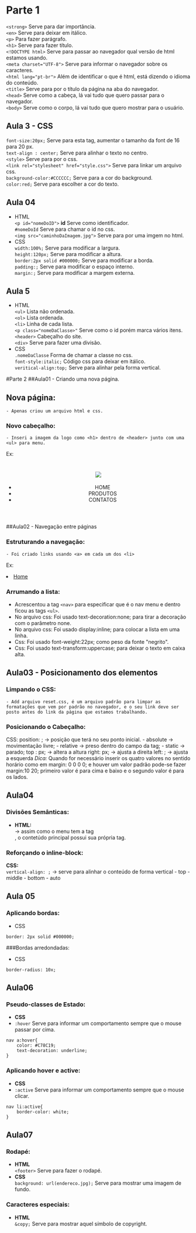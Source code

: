 # Parte 1
```<strong>``` Serve para dar importância.  
```<en>``` Serve para deixar em itálico.  
```<p>``` Para fazer parágrafo.  
```<h1>``` Serve para fazer título.  
```<!DOCTYPE html>``` Serve para passar ao navegador qual versão de html estamos usando.  
```<meta charset="UTF-8">``` Serve para informar o navegador sobre os caracteres.  
```<html lang="pt-br">``` Além de identificar o que é html, está dizendo o idioma do conteúdo.  
```<title>``` Serve para por o título da página na aba do navegador.  
```<head>``` Serve como a cabeça, lá vai tudo que quero passar para o navegador.  
```<body>``` Serve como o corpo, lá vai tudo que quero mostrar para o usuário.  

## Aula 3 - CSS
```font-size:20px;``` Serve para esta tag, aumentar o tamanho da font de 16 para 20 px.  
```text-align : center;``` Serve para alinhar o texto no centro.  
```<style>``` Serve para por o css.  
```<link rel="stylesheet" href="style.css">``` Serve para linkar um arquivo css.  
```background-color:#CCCCCC;``` Serve para a cor do background.  
```color:red;``` Serve para escolher a cor do texto.  

## Aula 04
- HTML  
```<p id="nomeDoID">``` **id** Serve como identificador.  
```#nomeDoId``` Serve para chamar o id no css.  
```<img src="caminhoDaImagem.jpg">``` Serve para por uma imgem no html.  
- CSS  
```width:100%;``` Serve para modificar a largura.  
```height:120px;``` Serve para modificar a altura.  
```border:2px solid #000000;``` Serve para modificar a borda.  
```padding:;``` Serve para modificar o espaço interno.  
```margin:;``` Serve para modificar a margem externa.  

## Aula 5
- HTML  
```<ul>``` Lista não ordenada.  
```<ol>``` Lista ordenada.  
```<li>``` Linha de cada lista.  
```<p class="nomeDaClasse>"``` Serve como o id porém marca vários itens.  
```<header>``` Cabeçalho do site.  
```<div>``` Serve para fazer uma divisão.  
- CSS  
```.nomeDaClasse``` Forma de chamar a classe no css.  
```font-style:italic;``` Código css para deixar em itálico.  
```veritical-align:top;``` Serve para alinhar pela forma vertical.  

#Parte 2
##Aula01 - Criando uma nova página.
## Nova página:
	- Apenas criou um arquivo html e css.

### Novo cabeçalho:
	- Inseri a imagem da logo como <h1> dentro de <header> junto com uma <ul> para menu.
Ex:
	<header>
		<h1><img src="logo.png"></h1>
		<ul>
			<li>HOME</li>
			<li>PRODUTOS</li>
			<li>CONTATOS</li>
		</ul>
	</header>

##Aula02 - Navegação entre páginas
### Estruturando a navegação:
	- Foi criado links usando <a> em cada um dos <li>
Ex:
	<li><a href="index.html">Home</a></li>

### Arrumando a lista:
- Acrescentou a tag ```<nav>``` para especificar que é o nav menu e dentro ficou as tags ```<ul>```.  
- No arquivo css: Foi usado text-decoration:none; para tirar a decoração com o parâmetro none.  
- No arquivo css: Foi usado display:inline;  para colocar a lista em uma linha.  
- Css: Foi usado font-weight:22px; como peso da fonte "negrito".  
- Css: Foi usado text-transform:uppercase; para deixar o texto em caixa alta.  

## Aula03 - Posicionamento dos elementos
### Limpando o CSS:
	- Add arquivo reset.css, é um arquivo padrão para limpar as formatações que vem por padrão no navegador, e o seu link deve ser posto antes do link da página que estamos trabalhando.

### Posicionando o Cabeçalho:
CSS:
	position: ; -> posição que terá no seu ponto inicial.
		- absolute -> movimentação livre;
		- relative -> preso dentro do campo da tag;
		- static -> parado;
	top : px; -> altera a altura
	right: px; -> ajusta a direita
	left: ; -> ajusta a esquerda
	*Dica:* Quando for necessário inserir os quatro valores no sentido horário como em margin: 0 0 0 0; e houver um valor padrão pode-se fazer margin:10 20; primeiro valor é para cima e baixo e o segundo valor é para os lados.

## Aula04
### Divisões Semânticas:
- **HTML:** 
	<main> -> assim como o menu tem a tag <nav>, o contetúdo principal possui sua própria tag.

### Reforçando o inline-block:
**CSS:**  
```vertical-align: ;``` -> serve para alinhar o conteúdo de forma vertical
		- top
		- middle
		- bottom
		- auto

## Aula 05
### Aplicando bordas:
- CSS
```
border: 2px solid #000000;
```
###Bordas arredondadas:
- CSS
```
border-radius: 10x;
```

## Aula06  
### Pseudo-classes de Estado:  
- **CSS**  
- ```:hover``` Serve para informar um comportamento sempre que o mouse passar por cima.  
```
nav a:hover{
	color: #C78C19;
	text-decoration: underline;
}
```  
### Aplicando hover e active:  
- **CSS**  
- ```:active``` Serve para informar um comportamento sempre que o mouse clicar.  
```
nav li:active{
	border-color: white;
}
```  

## Aula07
### Rodapé:
- **HTML**  
```<footer>``` Serve para fazer o rodapé.  
- **CSS**  
```background: url(endereco.jpg);``` Serve para mostrar uma imagem de fundo.  

### Caracteres especiais:
- **HTML**  
```&copy;``` Serve para mostrar aquel símbolo de copyright.  

